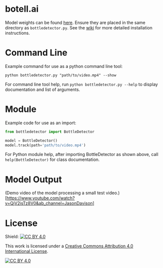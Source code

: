# botell.ai

Model weights can be found [here](https://github.com/AnthroHydro/costiabottles/releases/download/v1.0.0/bottle_weights.pt). Ensure they are placed in the same directory as `bottledetector.py`. See the [wiki](https://github.com/AnthroHydro/costiabottles/wiki) for more detailed installation instructions.

# Command Line

Example command for use as a python command line tool:

`python bottledetector.py "path/to/video.mp4" --show`

For command line tool help, run `python bottledetector.py --help` to display documentation and list of arguments.

# Module

Example code for use as an import:

```python
from bottledetector import BottleDetector

model = BottleDetector()
model.track(path='path/to/video.mp4')
```
For Python module help, after importing BottleDetector as shown above, call `help(BottleDetector)` for class documentation.

# Model Output
(Demo video of the model processing a small test video.)[https://www.youtube.com/watch?v=QjV2isTz8V0&ab_channel=JasonDavison]

# License

Shield: [![CC BY 4.0][cc-by-shield]][cc-by]

This work is licensed under a
[Creative Commons Attribution 4.0 International License][cc-by].

[![CC BY 4.0][cc-by-image]][cc-by]

[cc-by]: http://creativecommons.org/licenses/by/4.0/
[cc-by-image]: https://i.creativecommons.org/l/by/4.0/88x31.png
[cc-by-shield]: https://img.shields.io/badge/License-CC%20BY%204.0-lightgrey.svg
